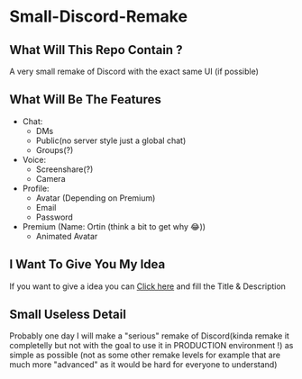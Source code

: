 # Small-Discord-Remake

## What Will This Repo Contain ?

A very small remake of Discord with the exact same UI (if possible)

## What Will Be The Features

- Chat:
  - DMs
  - Public(no server style just a global chat)
  - Groups(?)
- Voice:
  - Screenshare(?)
  - Camera
- Profile:
  - Avatar (Depending on Premium)
  - Email
  - Password
- Premium (Name: Ortin (think a bit to get why :joy:))
  - Animated Avatar
  
## I Want To Give You My Idea

If you want to give a idea you can [Click here](https://github.com/HideakiAtsuyo/Small-Discord-Remake/issues/new?title=%3CMy%20Idea%20Name%3E&body=%3CMy%20Idea%20Description%3E) and fill the Title & Description 

## Small Useless Detail

Probably one day I will make a "serious" remake of Discord(kinda remake it completelly but not with the goal to use it in PRODUCTION environment !) as simple as possible (not as some other remake levels for example that are much more "advanced" as it would be hard for everyone to understand)
